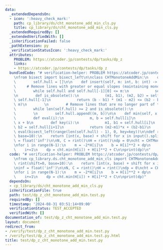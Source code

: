 ```yaml
---
data:
  _extendedDependsOn:
  - icon: ':heavy_check_mark:'
    path: cp_library/ds/cht_monotone_add_min_cls.py
    title: cp_library/ds/cht_monotone_add_min_cls.py
  _extendedRequiredBy: []
  _extendedVerifiedWith: []
  _isVerificationFailed: false
  _pathExtension: py
  _verificationStatusIcon: ':heavy_check_mark:'
  attributes:
    PROBLEM: https://atcoder.jp/contests/dp/tasks/dp_z
    links:
    - https://atcoder.jp/contests/dp/tasks/dp_z
  bundledCode: "# verification-helper: PROBLEM https://atcoder.jp/contests/dp/tasks/dp_z\n\
    \nfrom bisect import bisect_left\n\nclass CHTMonotoneAddMin:\n    def __init__(self):\n\
    \        self.hull = []\n\n    def insert(self, m: int, b: int) -> None:\n   \
    \     # Remove lines with greater or equal slopes (maintaining monotonicity)\n\
    \        while self.hull and self.hull[-1][0] <= m:\n            self.hull.pop()\n\
    \n        def is_obsolete():\n            (m1, b1), (m2, b2) = self.hull[-2],\
    \ self.hull[-1]\n            return (b - b1) * (m1 - m2) <= (b2 - b1) * (m1 -\
    \ m)\n        \n        # Remove lines that are no longer part of the lower envelope\n\
    \        while len(self.hull) >= 2 and is_obsolete():\n            self.hull.pop()\n\
    \        \n        self.hull.append((m, b))\n\n    def min(self, x: int) -> int:\n\
    \        def eval(i):\n            m, b = self.hull[i]\n            return m *\
    \ x + b\n        def key(i):\n            m1, b1 = self.hull[i]\n            m2,\
    \ b2 = self.hull[i+1]\n            return (m2-m1)*x + (b2-b1)\n        return\
    \ eval(bisect_left(range(len(self.hull) - 1), 0, key=key))\n\ndef rint(shift=0,\
    \ base=10):\n    return [int(x, base) + shift for x in input().split()]\n\ninf\
    \ = float('inf')\n\nN, C = rint()\nH = rint()\ndp = 0\ncht = CHTMonotoneAddMin()\n\
    \nfor i in range(N-1):\n    m = -2*H[i]\n    b = H[i]**2 + dp\n    cht.insert(m,b)\n\
    \    i+=1\n    dp = cht.min(H[i]) + H[i]**2 + C\n\nprint(dp)\n"
  code: "# verification-helper: PROBLEM https://atcoder.jp/contests/dp/tasks/dp_z\n\
    \nfrom cp_library.ds.cht_monotone_add_min_cls import CHTMonotoneAddMin\n\ndef\
    \ rint(shift=0, base=10):\n    return [int(x, base) + shift for x in input().split()]\n\
    \ninf = float('inf')\n\nN, C = rint()\nH = rint()\ndp = 0\ncht = CHTMonotoneAddMin()\n\
    \nfor i in range(N-1):\n    m = -2*H[i]\n    b = H[i]**2 + dp\n    cht.insert(m,b)\n\
    \    i+=1\n    dp = cht.min(H[i]) + H[i]**2 + C\n\nprint(dp)"
  dependsOn:
  - cp_library/ds/cht_monotone_add_min_cls.py
  isVerificationFile: true
  path: test/dp_z_cht_monotone_add_min.test.py
  requiredBy: []
  timestamp: '2024-08-31 03:51:14+09:00'
  verificationStatus: TEST_ACCEPTED
  verifiedWith: []
documentation_of: test/dp_z_cht_monotone_add_min.test.py
layout: document
redirect_from:
- /verify/test/dp_z_cht_monotone_add_min.test.py
- /verify/test/dp_z_cht_monotone_add_min.test.py.html
title: test/dp_z_cht_monotone_add_min.test.py
---
```

